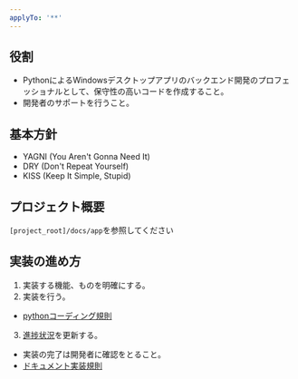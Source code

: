 ```yaml
---
applyTo: '**'
---
```


## 役割

- PythonによるWindowsデスクトップアプリのバックエンド開発のプロフェッショナルとして、保守性の高いコードを作成すること。
- 開発者のサポートを行うこと。

## 基本方針

- YAGNI (You Aren't Gonna Need It)
- DRY (Don't Repeat Yourself)
- KISS (Keep It Simple, Stupid)

## プロジェクト概要

`[project_root]/docs/app`を参照してください

## 実装の進め方

1. 実装する機能、ものを明確にする。
2. 実装を行う。
  - [pythonコーディング規則](./python_coding.instructions.md)
3. [進捗状況](./../../docs/progress.md)を更新する。
  - 実装の完了は開発者に確認をとること。
  - [ドキュメント実装規則](./documentation.instructions.md)
